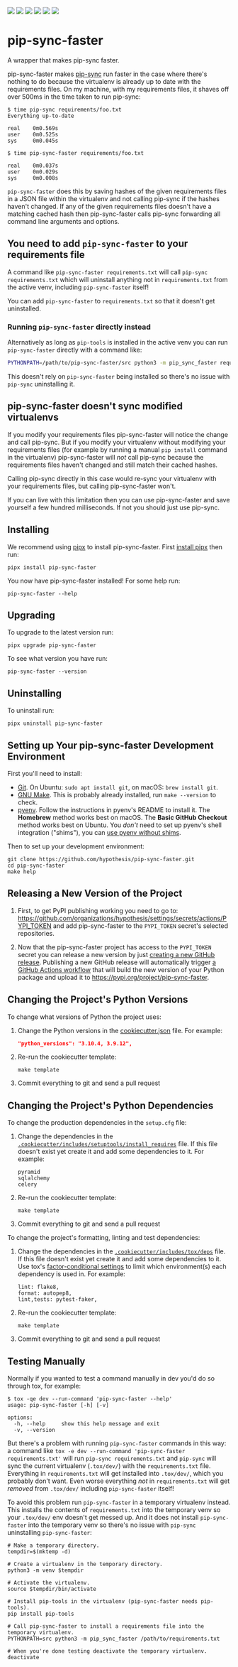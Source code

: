 <a href="https://github.com/hypothesis/pip-sync-faster/actions/workflows/ci.yml?query=branch%3Amain"><img src="https://img.shields.io/github/actions/workflow/status/hypothesis/pip-sync-faster/ci.yml?branch=main"></a>
<a href="https://pypi.org/project/pip-sync-faster"><img src="https://img.shields.io/pypi/v/pip-sync-faster"></a>
<a><img src="https://img.shields.io/badge/python-3.12 | 3.11 | 3.10 | 3.9-success"></a>
<a href="https://github.com/hypothesis/pip-sync-faster/blob/main/LICENSE"><img src="https://img.shields.io/badge/license-BSD--2--Clause-success"></a>
<a href="https://github.com/hypothesis/cookiecutters/tree/main/pypackage"><img src="https://img.shields.io/badge/cookiecutter-pypackage-success"></a>
<a href="https://black.readthedocs.io/en/stable/"><img src="https://img.shields.io/badge/code%20style-black-000000"></a>

# pip-sync-faster

A wrapper that makes pip-sync faster.

pip-sync-faster makes
[pip-sync](https://pip-tools.readthedocs.io/en/latest/#example-usage-for-pip-sync)
run faster in the case where there's nothing to do because the virtualenv is
already up to date with the requirements files. On my machine, with my
requirements files, it shaves off over 500ms in the time taken to run pip-sync:

```terminal
$ time pip-sync requirements/foo.txt
Everything up-to-date

real    0m0.569s
user    0m0.525s
sys     0m0.045s

$ time pip-sync-faster requirements/foo.txt

real    0m0.037s
user    0m0.029s
sys     0m0.008s
```

`pip-sync-faster` does this by saving hashes of the given requirements files in a
JSON file within the virtualenv and not calling pip-sync if the hashes haven't
changed.
If any of the given requirements files doesn't have a matching cached hash then
pip-sync-faster calls pip-sync forwarding all command line arguments and
options.

## You need to add `pip-sync-faster` to your requirements file

A command like `pip-sync-faster requirements.txt` will call
`pip-sync requirements.txt` which will uninstall anything not in
`requirements.txt` from the active venv, including `pip-sync-faster` itself!

You can add `pip-sync-faster` to `requirements.txt` so that it doesn't get
uninstalled.

### Running `pip-sync-faster` directly instead

Alternatively as long as `pip-tools` is installed in the active venv you can
run `pip-sync-faster` directly with a command like:

```bash
PYTHONPATH=/path/to/pip-sync-faster/src python3 -m pip_sync_faster requirements.txt
```

This doesn't rely on `pip-sync-faster` being installed so there's no issue with
`pip-sync` uninstalling it.

## pip-sync-faster doesn't sync modified virtualenvs

If you modify your requirements files pip-sync-faster will notice the change
and call pip-sync. But if you modify your virtualenv without modifying your
requirements files (for example by running a manual `pip install` command in
the virtualenv) pip-sync-faster will *not* call pip-sync because the
requirements files haven't changed and still match their cached hashes.

Calling pip-sync directly in this case would re-sync your virtualenv with your
requirements files, but calling pip-sync-faster won't.

If you can live with this limitation then you can use pip-sync-faster and save
yourself a few hundred milliseconds. If not you should just use pip-sync.

## Installing

We recommend using [pipx](https://pypa.github.io/pipx/) to install
pip-sync-faster.
First [install pipx](https://pypa.github.io/pipx/#install-pipx) then run:

```terminal
pipx install pip-sync-faster
```

You now have pip-sync-faster installed! For some help run:

```
pip-sync-faster --help
```

## Upgrading

To upgrade to the latest version run:

```terminal
pipx upgrade pip-sync-faster
```

To see what version you have run:

```terminal
pip-sync-faster --version
```

## Uninstalling

To uninstall run:

```
pipx uninstall pip-sync-faster
```

## Setting up Your pip-sync-faster Development Environment

First you'll need to install:

* [Git](https://git-scm.com/).
  On Ubuntu: `sudo apt install git`, on macOS: `brew install git`.
* [GNU Make](https://www.gnu.org/software/make/).
  This is probably already installed, run `make --version` to check.
* [pyenv](https://github.com/pyenv/pyenv).
  Follow the instructions in pyenv's README to install it.
  The **Homebrew** method works best on macOS.
  The **Basic GitHub Checkout** method works best on Ubuntu.
  You _don't_ need to set up pyenv's shell integration ("shims"), you can
  [use pyenv without shims](https://github.com/pyenv/pyenv#using-pyenv-without-shims).

Then to set up your development environment:

```terminal
git clone https://github.com/hypothesis/pip-sync-faster.git
cd pip-sync-faster
make help
```

## Releasing a New Version of the Project

1. First, to get PyPI publishing working you need to go to:
   <https://github.com/organizations/hypothesis/settings/secrets/actions/PYPI_TOKEN>
   and add pip-sync-faster to the `PYPI_TOKEN` secret's selected
   repositories.

2. Now that the pip-sync-faster project has access to the `PYPI_TOKEN` secret
   you can release a new version by just [creating a new GitHub release](https://docs.github.com/en/repositories/releasing-projects-on-github/managing-releases-in-a-repository).
   Publishing a new GitHub release will automatically trigger
   [a GitHub Actions workflow](.github/workflows/pypi.yml)
   that will build the new version of your Python package and upload it to
   <https://pypi.org/project/pip-sync-faster>.

## Changing the Project's Python Versions

To change what versions of Python the project uses:

1. Change the Python versions in the
   [cookiecutter.json](.cookiecutter/cookiecutter.json) file. For example:

   ```json
   "python_versions": "3.10.4, 3.9.12",
   ```

2. Re-run the cookiecutter template:

   ```terminal
   make template
   ```

3. Commit everything to git and send a pull request

## Changing the Project's Python Dependencies

To change the production dependencies in the `setup.cfg` file:

1. Change the dependencies in the [`.cookiecutter/includes/setuptools/install_requires`](.cookiecutter/includes/setuptools/install_requires) file.
   If this file doesn't exist yet create it and add some dependencies to it.
   For example:

   ```
   pyramid
   sqlalchemy
   celery
   ```

2. Re-run the cookiecutter template:

   ```terminal
   make template
   ```

3. Commit everything to git and send a pull request

To change the project's formatting, linting and test dependencies:

1. Change the dependencies in the [`.cookiecutter/includes/tox/deps`](.cookiecutter/includes/tox/deps) file.
   If this file doesn't exist yet create it and add some dependencies to it.
   Use tox's [factor-conditional settings](https://tox.wiki/en/latest/config.html#factors-and-factor-conditional-settings)
   to limit which environment(s) each dependency is used in.
   For example:

   ```
   lint: flake8,
   format: autopep8,
   lint,tests: pytest-faker,
   ```

2. Re-run the cookiecutter template:

   ```terminal
   make template
   ```

3. Commit everything to git and send a pull request

Testing Manually
----------------

Normally if you wanted to test a command manually in dev you'd do so through
tox, for example:

```terminal
$ tox -qe dev --run-command 'pip-sync-faster --help'
usage: pip-sync-faster [-h] [-v]

options:
  -h, --help     show this help message and exit
  -v, --version
```

But there's a problem with running `pip-sync-faster` commands in this way: a
command like `tox -e dev --run-command 'pip-sync-faster requirements.txt'` will
run `pip-sync requirements.txt` and `pip-sync` will sync the
current virtualenv (`.tox/dev/`) with the `requirements.txt` file. Everything
in `requirements.txt` will get installed into `.tox/dev/`, which you probably
don't want. Even worse everything _not_ in `requirements.txt` will get
_removed_ from `.tox/dev/` including `pip-sync-faster` itself!

To avoid this problem run `pip-sync-faster` in a temporary virtualenv instead.
This installs the contents of `requirements.txt` into the temporary venv so
your `.tox/dev/` env doesn't get messed up. And it does not install
`pip-sync-faster` into the temporary venv so there's no issue with `pip-sync`
uninstalling `pip-sync-faster`:

```terminal
# Make a temporary directory.
tempdir=$(mktemp -d)

# Create a virtualenv in the temporary directory.
python3 -m venv $tempdir

# Activate the virtualenv.
source $tempdir/bin/activate

# Install pip-tools in the virtualenv (pip-sync-faster needs pip-tools).
pip install pip-tools

# Call pip-sync-faster to install a requirements file into the temporary virtualenv.
PYTHONPATH=src python3 -m pip_sync_faster /path/to/requirements.txt

# When you're done testing deactivate the temporary virtualenv.
deactivate
```
